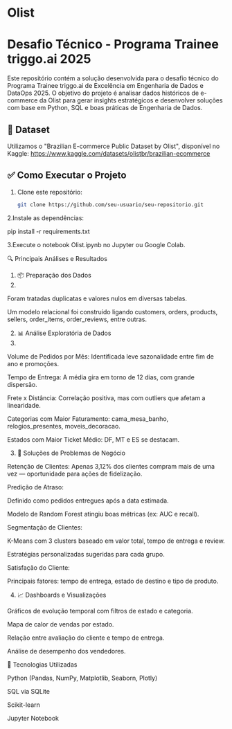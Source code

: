 # Olist


# Desafio Técnico - Programa Trainee triggo.ai 2025

Este repositório contém a solução desenvolvida para o desafio técnico do Programa Trainee triggo.ai de Excelência em Engenharia de Dados e DataOps 2025. O objetivo do projeto é analisar dados históricos de e-commerce da Olist para gerar insights estratégicos e desenvolver soluções com base em Python, SQL e boas práticas de Engenharia de Dados.

## 📁 Dataset

Utilizamos o "Brazilian E-commerce Public Dataset by Olist", disponível no Kaggle:
https://www.kaggle.com/datasets/olistbr/brazilian-ecommerce

## ✅ Como Executar o Projeto

1. Clone este repositório:
   ```bash
   git clone https://github.com/seu-usuario/seu-repositorio.git

2.Instale as dependências:

pip install -r requirements.txt

3.Execute o notebook Olist.ipynb no Jupyter ou Google Colab.


🔍 Principais Análises e Resultados

1. 📦 Preparação dos Dados
2. 
Foram tratadas duplicatas e valores nulos em diversas tabelas.

Um modelo relacional foi construído ligando customers, orders, products, sellers, order_items, order_reviews, entre outras.

2. 📊 Análise Exploratória de Dados
3. 
Volume de Pedidos por Mês: Identificada leve sazonalidade entre fim de ano e promoções.

Tempo de Entrega: A média gira em torno de 12 dias, com grande dispersão.

Frete x Distância: Correlação positiva, mas com outliers que afetam a linearidade.

Categorias com Maior Faturamento: cama_mesa_banho, relogios_presentes, moveis_decoracao.

Estados com Maior Ticket Médio: DF, MT e ES se destacam.

3. 🧠 Soluções de Problemas de Negócio
   
Retenção de Clientes: Apenas 3,12% dos clientes compram mais de uma vez — oportunidade para ações de fidelização.

Predição de Atraso:

Definido como pedidos entregues após a data estimada.

Modelo de Random Forest atingiu boas métricas (ex: AUC e recall).

Segmentação de Clientes:

K-Means com 3 clusters baseado em valor total, tempo de entrega e review.

Estratégias personalizadas sugeridas para cada grupo.

Satisfação do Cliente:

Principais fatores: tempo de entrega, estado de destino e tipo de produto.

4. 📈 Dashboards e Visualizações
   
Gráficos de evolução temporal com filtros de estado e categoria.

Mapa de calor de vendas por estado.

Relação entre avaliação do cliente e tempo de entrega.

Análise de desempenho dos vendedores.

🧪 Tecnologias Utilizadas

Python (Pandas, NumPy, Matplotlib, Seaborn, Plotly)

SQL via SQLite

Scikit-learn

Jupyter Notebook
